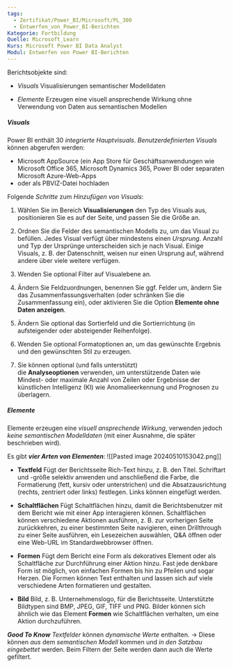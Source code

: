 ```yaml
---
tags:
  - Zertifikat/Power_BI/Microsoft/PL_300
  - Entwerfen_von_Power_BI-Berichten
Kategorie: Fortbildung
Quelle: Microsoft_Learn
Kurs: Microsoft Power BI Data Analyst
Modul: Entwerfen von Power BI-Berichten
---
```

Berichtsobjekte sind:
- *Visuals*
	Visualisierungen semantischer Modelldaten
	
- *Elemente*
	Erzeugen eine visuell ansprechende Wirkung ohne Verwendung von Daten aus semantischen Modellen

##### Visuals
Power BI enthält 30 *integrierte Hauptvisuals*.
*Benutzerdefinierten Visuals* können abgerufen werden:
- Microsoft AppSource
	(ein App Store für Geschäftsanwendungen wie Microsoft Office 365, Microsoft Dynamics 365, Power BI oder separaten Microsoft Azure-Web-Apps
- oder als PBVIZ-Datei hochladen

Folgende *Schritte* zum *Hinzufügen von Visuals*:
1. Wählen Sie im Bereich **Visualisierungen** den Typ des Visuals aus, positionieren Sie es auf der Seite, und passen Sie die Größe an.
    
2. Ordnen Sie die Felder des semantischen Modells zu, um das Visual zu befüllen. Jedes Visual verfügt über mindestens einen _Ursprung_. Anzahl und Typ der Ursprünge unterscheiden sich je nach Visual. Einige Visuals, z. B. der Datenschnitt, weisen nur einen Ursprung auf, während andere über viele weitere verfügen.
    
3. Wenden Sie optional Filter auf Visualebene an.
    
4. Ändern Sie Feldzuordnungen, benennen Sie ggf. Felder um, ändern Sie das Zusammenfassungsverhalten (oder schränken Sie die Zusammenfassung ein), oder aktivieren Sie die Option **Elemente ohne Daten anzeigen**.
    
5. Ändern Sie optional das Sortierfeld und die Sortierrichtung (in aufsteigender oder absteigender Reihenfolge).
    
6. Wenden Sie optional Formatoptionen an, um das gewünschte Ergebnis und den gewünschten Stil zu erzeugen.
    
7. Sie können optional (und falls unterstützt) die **Analyseoptionen** verwenden, um unterstützende Daten wie Mindest- oder maximale Anzahl von Zeilen oder Ergebnisse der künstlichen Intelligenz (KI) wie Anomalieerkennung und Prognosen zu überlagern.


##### Elemente
Elemente erzeugen eine *visuell ansprechende Wirkung*, verwenden jedoch *keine semantischen Modelldaten* (mit einer Ausnahme, die später beschrieben wird).

Es gibt ***vier Arten von Elementen***:
![[Pasted image 20240510153042.png]]
 - **Textfeld**
	 Fügt der Berichtsseite Rich-Text hinzu, z. B. den Titel.
		 Schriftart und -größe selektiv anwenden und anschließend die Farbe, die Formatierung (fett, kursiv oder unterstrichen) und die Absatzausrichtung (rechts, zentriert oder links) festlegen. Links können eingefügt werden.
    
- **Schaltflächen**
	Fügt Schaltflächen hinzu, damit die Berichtsbenutzer mit dem Bericht wie mit einer App interagieren können.
		Schaltflächen können verschiedene Aktionen ausführen, z. B. zur vorherigen Seite zurückkehren, zu einer bestimmten Seite navigieren, einen Drillthrough zu einer Seite ausführen, ein Lesezeichen auswählen, Q&A öffnen oder eine Web-URL im Standardwebbrowser öffnen.
    
- **Formen**
	Fügt dem Bericht eine Form als dekoratives Element oder als Schaltfläche zur Durchführung einer Aktion hinzu.
		Fast jede denkbare Form ist möglich, von einfachen Formen bis hin zu Pfeilen und sogar Herzen. Die Formen können Text enthalten und lassen sich auf viele verschiedene Arten formatieren und gestalten.
    
- **Bild**
	Bild, z. B. Unternehmenslogo, für die Berichtsseite.
		Unterstützte Bildtypen sind BMP, JPEG, GIF, TIFF und PNG. Bilder können sich ähnlich wie das Element **Formen** wie Schaltflächen verhalten, um eine Aktion durchzuführen.


***Good To Know***
*Textfelder* können *dynamische Werte* enthalten.
→ Diese können *aus* dem *semantischen Modell* kommen und *in den Satzbau eingebettet* werden.
Beim Filtern der Seite werden dann auch die Werte gefiltert.
